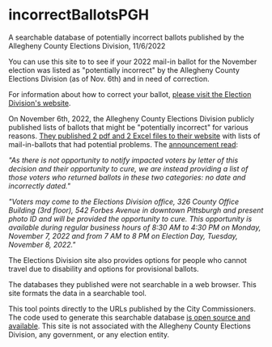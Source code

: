 # incorrectBallotsPGH
A searchable database of potentially incorrect ballots published by the Allegheny County Elections Division, 11/6/2022

You can use this site to to see if your 2022 mail-in ballot for the November election was listed as "potentially incorrect" by the Allegheny County Elections Division (as of Nov. 6th) and in need of correction.

For information about how to correct your ballot, [please visit the Election Division's website](https://www.alleghenycounty.us/elections/incorrect,-no-date-ballots.aspx).

On November 6th, 2022, the Allegheny County Elections Division publicly published lists of ballots that might be "potentially incorrect" for various reasons. [They published 2 pdf and 2 Excel files to their website](https://www.alleghenycounty.us/elections/incorrect,-no-date-ballots.aspx) with lists of mail-in-ballots that had potential problems. The [announcement read](https://www.alleghenycounty.us/elections/incorrect,-no-date-ballots.aspx):

*"As there is not opportunity to notify impacted voters by letter of this decision and their opportunity to cure, we are instead providing a list of those voters who returned ballots in these two categories: no date and incorrectly dated."*

*"Voters may come to the Elections Division office, 326 County Office Building (3rd floor), 542 Forbes Avenue in downtown Pittsburgh and present photo ID and will be provided the opportunity to cure. This opportunity is available during regular business hours of 8:30 AM to 4:30 PM on Monday, November 7, 2022 and from 7 AM to 8 PM on Election Day, Tuesday, November 8, 2022."*

The Elections Division site also provides options for people who cannot travel due to disability and options for provisional ballots.

The databases they published were not searchable in a web browser. This site formats the data in a searchable tool.

This tool points directly to the URLs published by the City Commissioners. The code used to generate this searchable database [is open source and available](https://github.com/mafichman/incorrectBallotsPGH).
This site is not associated with the Allegheny County Elections Division, any government, or any election entity.
